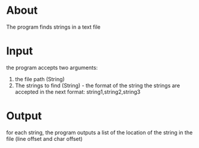 About
==================================
The program finds strings in a text file

Input
==================================
the program accepts two arguments:
1. the file path (String)
2. The strings to find (String) - the format of the string
the strings are accepted in the next format:
string1,string2,string3

Output
==================================
for each string, the program outputs a list of the location of the string in the file (line offset and char offset)
